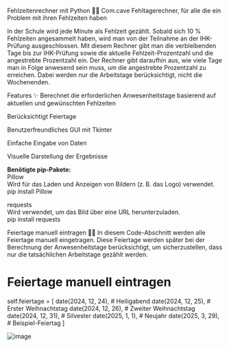 Fehlzeitenrechner mit Python 🧮📅
Com.cave Fehltagerechner, für alle die ein Problem mit ihren Fehlzeiten haben

In der Schule wird jede Minute als Fehlzeit gezählt. Sobald sich 10 % Fehlzeiten angesammelt haben, wird man von der Teilnahme an der IHK-Prüfung ausgeschlossen. Mit diesem Rechner gibt man die verbleibenden Tage bis zur IHK-Prüfung sowie die aktuelle Fehlzeit-Prozentzahl und die angestrebte Prozentzahl ein. Der Rechner gibt daraufhin aus, wie viele Tage man in Folge anwesend sein muss, um die angestrebte Prozentzahl zu erreichen. Dabei werden nur die Arbeitstage berücksichtigt, nicht die Wochenenden.

Features ✨
Berechnet die erforderlichen Anwesenheitstage basierend auf aktuellen und gewünschten Fehlzeiten

Berücksichtigt Feiertage

Benutzerfreundliches GUI mit Tkinter

Einfache Eingabe von Daten

Visuelle Darstellung der Ergebnisse

**Benötigte pip-Pakete:**<br>
Pillow<br>
Wird für das Laden und Anzeigen von Bildern (z. B. das Logo) verwendet.<br>
pip install Pillow

requests<br>
Wird verwendet, um das Bild über eine URL herunterzuladen.<br>
pip install requests<br>


Feiertage manuell eintragen 🎉📆
In diesem Code-Abschnitt werden alle Feiertage manuell eingetragen. Diese Feiertage werden später bei der Berechnung der Anwesenheitstage berücksichtigt, um sicherzustellen, dass nur die tatsächlichen Arbeitstage gezählt werden.
# Feiertage manuell eintragen
self.feiertage = [
    date(2024, 12, 24),  # Heiligabend
    date(2024, 12, 25),  # Erster Weihnachtstag
    date(2024, 12, 26),  # Zweiter Weihnachtstag
    date(2024, 12, 31),  # Silvester
    date(2025, 1, 1),    # Neujahr
    date(2025, 3, 29),   # Beispiel-Feiertag
]

![image](https://github.com/user-attachments/assets/27e36b2c-6b6b-410b-8266-c661a98ee109)

